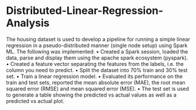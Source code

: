 # Distributed-Linear-Regression-Analysis
The housing dataset is used to develop a pipeline for running a simple linear regression in a pseudo-distributed manner (single node setup) using Spark ML.
The following was implemented:
• Created a Spark session, loaded the data, parse and display them using the apache spark ecosystem (pyspark).
• Created a feature vector separating the features from the labels, i.e. the column you need to predict.
• Split the dataset into 70% train and 30% test set.
• Train a linear regression model.
• Evaluated its performance on the train and test sets, reported the mean absolute error (MAE), the root mean squared error (RMSE) and mean squared error (MSE).
• The test set is used to generate a table showing the predicted vs actual values as well as a predicted vs actual plot.
